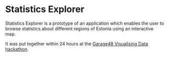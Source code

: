 # Statistics Explorer

Statistics Explorer is a prototype of an application which enables the user to browse statistics about different regions of Estonia using an interactive map.

It was put together within 24 hours at the [Garage48 Visualising Data hackathon](http://garage48.org/events/garage48-visualising-data).
